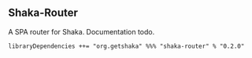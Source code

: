 ## Shaka-Router

A SPA router for Shaka. Documentation todo.

```
libraryDependencies ++= "org.getshaka" %%% "shaka-router" % "0.2.0"
```